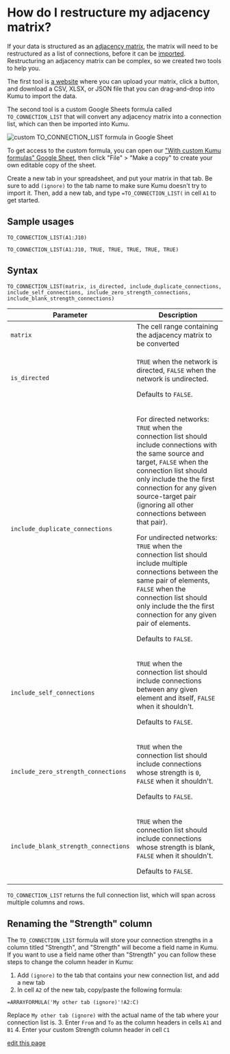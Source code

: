 # How do I restructure my adjacency matrix?

If your data is structured as an [adjacency matrix](https://en.wikipedia.org/wiki/Adjacency_matrix), the matrix will need to be restructured as a list of connections, before it can be [imported](/guides/import.html). Restructuring an adjacency matrix can be complex, so we created two tools to help you.

The first tool is [a website](https://matrix-expander.netlify.com/) where you can upload your matrix, click a button, and download a CSV, XLSX, or JSON file that you can drag-and-drop into Kumu to import the data.

The second tool is a custom Google Sheets formula called `TO_CONNECTION_LIST` that will convert any adjacency matrix into a connection list, which can then be imported into Kumu.

![custom TO_CONNECTION_LIST formula in Google Sheet](/images/custom-formula-to-connection-list.png)

To get access to the custom formula, you can open our ["With custom Kumu formulas" Google Sheet](https://docs.google.com/spreadsheets/d/1qRhkn6qECtBaAncWykMa0hAG97jPK6q_bODrwntqze8/edit?usp=sharing), then click "File" > "Make a copy" to create your own editable copy of the sheet.

Create a new tab in your spreadsheet, and put your matrix in that tab. Be sure to add `(ignore)` to the tab name to make sure Kumu doesn't try to import it. Then, add a new tab, and type `=TO_CONNECTION_LIST(` in cell `A1` to get started.


## Sample usages

`TO_CONNECTION_LIST(A1:J10)`

`TO_CONNECTION_LIST(A1:J10, TRUE, TRUE, TRUE, TRUE, TRUE)`


## Syntax

`TO_CONNECTION_LIST(matrix, is_directed, include_duplicate_connections, include_self_connections, include_zero_strength_connections, include_blank_strength_connections)`

| Parameter | Description |
| --- | --- |
| `matrix` | The cell range containing the adjacency matrix to be converted |
| `is_directed` | <p><code>TRUE</code> when the network is directed, <code>FALSE</code> when the network is undirected.</p><p>Defaults to <code>FALSE</code>.</p> |
| `include_duplicate_connections` | <p>For directed networks: <code>TRUE</code> when the connection list should include connections with the same source and target, <code>FALSE</code> when the connection list should only include the the first connection for any given source-target pair (ignoring all other connections between that pair).</p><p>For undirected networks: <code>TRUE</code> when the connection list should include multiple connections between the same pair of elements, <code>FALSE</code> when the connection list should only include the the first connection for any given pair of elements.</p><p>Defaults to <code>FALSE</code>.</p> |
| `include_self_connections` | <p><code>TRUE</code> when the connection list should include connections between any given element and itself, <code>FALSE</code> when it shouldn't.</p><p>Defaults to <code>FALSE</code>.</p> |
| `include_zero_strength_connections` | <p><code>TRUE</code> when the connection list should include connections whose strength is `0`, <code>FALSE</code> when it shouldn't.</p><p>Defaults to <code>FALSE</code>.</p> |
| `include_blank_strength_connections` | <p><code>TRUE</code> when the connection list should include connections whose strength is blank, <code>FALSE</code> when it shouldn't.</p><p>Defaults to <code>FALSE</code>.</p> |

`TO_CONNECTION_LIST` returns the full connection list, which will span across multiple columns and rows.


## Renaming the "Strength" column

The `TO_CONNECTION_LIST` formula will store your connection strengths in a column titled "Strength", and "Strength" will become a field name in Kumu. If you want to use a field name other than "Strength" you can follow these steps to change the column header in Kumu:

1. Add `(ignore)` to the tab that contains your new connection list, and add a new tab
2. In cell `A2` of the new tab, copy/paste the following formula:
  ```
  =ARRAYFORMULA('My other tab (ignore)'!A2:C)
  ```
  Replace `My other tab (ignore)` with the actual name of the tab where your connection list is.
3. Enter `From` and `To` as the column headers in cells `A1` and `B1`
4. Enter your custom Strength column header in cell `C1`


<span class="edit-link"><a href="https://github.com/kumu/docs/blob/master/faq/how-do-i-restructure-my-adjacency-matrix.md" target="_blank"><i class="fa fa-github"></i> edit this page</a></span>
